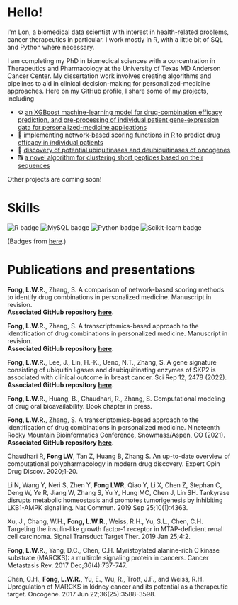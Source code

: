 # Hello!
I'm Lon, a biomedical data scientist with interest in health-related problems, cancer therapeutics in particular. I work mostly in R, with a little bit of SQL and Python where necessary.

I am completing my PhD in biomedical sciences with a concentration in Therapeutics and Pharmacology at the University of Texas MD Anderson Cancer Center. My dissertation work involves creating algorithms and pipelines to aid in clinical decision-making for personalized-medicine approaches. Here on my GitHub profile, I share some of my projects, including <br />
 - :gear: [an XGBoost machine-learning model for drug-combination efficacy prediction, and pre-processing of individual patient gene-expression data for personalized-medicine applications](https://github.com/alonzowolfram/drug-combo-ML-model)<br />
 - :pill: [implementing network-based scoring functions in R to predict drug efficacy in individual patients](https://github.com/alonzowolfram/network-scores)<br />
 - :dna: [discovery of potential ubiquitinases and deubiquitinases of oncogenes](https://github.com/alonzowolfram/ubiquitination-genes)<br />
 - :capital_abcd: [a novel algorithm for clustering short peptides based on their sequences](https://github.com/alonzowolfram/peptide-clustering) 

Other projects are coming soon!

# Skills
![R badge](https://img.shields.io/badge/R-276DC3?style=for-the-badge&logo=r&logoColor=white)
![MySQL badge](https://img.shields.io/badge/MySQL-005C84?style=for-the-badge&logo=mysql&logoColor=white)
![Python badge](https://img.shields.io/badge/Python-FFD43B?style=for-the-badge&logo=python&logoColor=blue)
![Scikit-learn badge](https://img.shields.io/badge/scikit_learn-F7931E?style=for-the-badge&logo=scikit-learn&logoColor=white)

(Badges from [here](https://github.com/alexandresanlim/Badges4-README.md-Profile).)

# Publications and presentations
**Fong, L.W.R.**, Zhang, S. A comparison of network-based scoring methods to identify drug combinations in personalized medicine. Manuscript in revision.<br />
**Associated GitHub repository [here](https://github.com/alonzowolfram/network-scores).**

**Fong, L.W.R.**, Zhang, S. A transcriptomics-based approach to the identification of drug combinations in personalized medicine. Manuscript in revision.<br />
**Associated GitHub repository [here](https://github.com/alonzowolfram/drug-combo-ML-model).**

**Fong, L.W.R.**, Lee, J., Lin, H.-K., Ueno, N.T., Zhang, S. A gene signature consisting of ubiquitin ligases and deubiquitinating enzymes of SKP2 is associated with clinical outcome in breast cancer. Sci Rep 12, 2478 (2022).<br />
**Associated GitHub repository [here](https://github.com/alonzowolfram/ubiquitination-genes).**

**Fong, L.W.R.**, Huang, B., Chaudhari, R., Zhang, S. Computational modeling of drug oral bioavailability. Book chapter in press.

**Fong, L.W.R.**, Zhang, S. A transcriptomics-based approach to the identification of drug combinations in personalized medicine. Nineteenth Rocky Mountain Bioinformatics Conference, Snowmass/Aspen, CO (2021).
<br />
**Associated GitHub repository [here](https://github.com/alonzowolfram/drug-combo-ML-model).**

Chaudhari R, **Fong LW**, Tan Z, Huang B, Zhang S. An up-to-date overview of computational polypharmacology in modern drug discovery. Expert Opin Drug Discov. 2020;1‐20.

Li N, Wang Y, Neri S, Zhen Y, **Fong LWR**, Qiao Y, Li X, Chen Z, Stephan C, Deng W, Ye R, Jiang W, Zhang S, Yu Y, Hung MC, Chen J, Lin SH. Tankyrase disrupts metabolic homeostasis and promotes tumorigenesis by inhibiting LKB1-AMPK signalling. Nat Commun. 2019 Sep 25;10(1):4363.

Xu, J., Chang, W.H., **Fong, L.W.R.**, Weiss, R.H., Yu, S.L., Chen, C.H. Targeting the insulin-like growth factor-1 receptor in MTAP-deficient renal cell carcinoma. Signal Transduct Target Ther. 2019 Jan 25;4:2.

**Fong, L.W.R.**, Yang, D.C., Chen, C.H. Myristoylated alanine-rich C kinase substrate (MARCKS): a multirole signaling protein in cancers. Cancer Metastasis Rev. 2017 Dec;36(4):737-747.

Chen, C.H., **Fong, L.W.R.**, Yu, E., Wu, R., Trott, J.F., and Weiss, R.H. Upregulation of MARCKS in kidney cancer and its potential as a therapeutic target. Oncogene. 2017 Jun 22;36(25):3588-3598.

